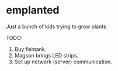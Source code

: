 # emplanted
Just a bunch of kids trying to grow plants

TODO:
1. Buy fishtank.
2. Magson brings LED strips.
3. Set up network (server) communication.
